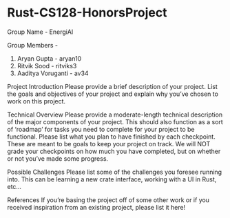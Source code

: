 # Rust-CS128-HonorsProject
Group Name - EnergiAI


Group Members -
  1. Aryan Gupta - aryan10
  2. Ritvik Sood - ritviks3
  3. Aaditya Voruganti - av34

Project Introduction
  Please provide a brief description of your project. List the goals and objectives of your project and explain why you’ve chosen to work on this project.

Technical Overview
  Please provide a moderate-length technical description of the major components of your project. This should also function as a sort of ‘roadmap’ for tasks you need     to complete for your project to be functional.
  Please list what you plan to have finished by each checkpoint. These are meant to be goals to keep your project on track. We will NOT grade your checkpoints on how      much you have completed, but on whether or not you’ve made some progress.

Possible Challenges
  Please list some of the challenges you foresee running into.
  This can be learning a new crate interface, working with a UI in Rust, etc…

References
  If you’re basing the project off of some other work or if you received inspiration from an existing project, please list it here!
